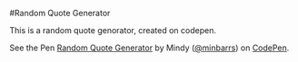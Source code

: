#Random Quote Generator

This is a random quote genorator, created on codepen. 


<p data-height="265" data-theme-id="dark" data-slug-hash="xWmapZ" data-default-tab="js,result" data-user="minbarrs" data-embed-version="2" data-pen-title="Random Quote Generator" class="codepen">See the Pen <a href="https://codepen.io/minbarrs/pen/xWmapZ/">Random Quote Generator</a> by Mindy (<a href="https://codepen.io/minbarrs">@minbarrs</a>) on <a href="https://codepen.io">CodePen</a>.</p>
<script async src="https://static.codepen.io/assets/embed/ei.js"></script>
